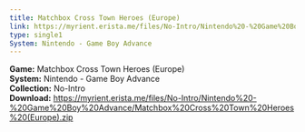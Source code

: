 ```yaml
---
title: Matchbox Cross Town Heroes (Europe)
link: https://myrient.erista.me/files/No-Intro/Nintendo%20-%20Game%20Boy%20Advance/Matchbox%20Cross%20Town%20Heroes%20(Europe).zip
type: single1
System: Nintendo - Game Boy Advance
---
```

<b>Game:</b> Matchbox Cross Town Heroes (Europe)<br>
<b>System:</b> Nintendo - Game Boy Advance<br>
<b>Collection:</b> No-Intro<br>
<b>Download:</b> https://myrient.erista.me/files/No-Intro/Nintendo%20-%20Game%20Boy%20Advance/Matchbox%20Cross%20Town%20Heroes%20(Europe).zip